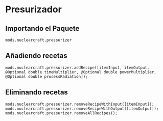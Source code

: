 # Presurizador

## Importando el Paquete
`mods.nuclearcraft.pressurizer`

## Añadiendo recetas
```zenscript
mods.nuclearcraft.pressurizer.addRecipe([itemInput, itemOutput, @Optional double timeMultiplier, @Optional double powerMultiplier, @Optional double processRadiation]);
```

## Eliminando recetas
```zenscript
mods.nuclearcraft.pressurizer.removeRecipeWithInput([itemInput]);
mods.nuclearcraft.pressurizer.removeRecipeWithOutput([itemOutput]);
mods.nuclearcraft.pressurizer.removeAllRecipes();
```